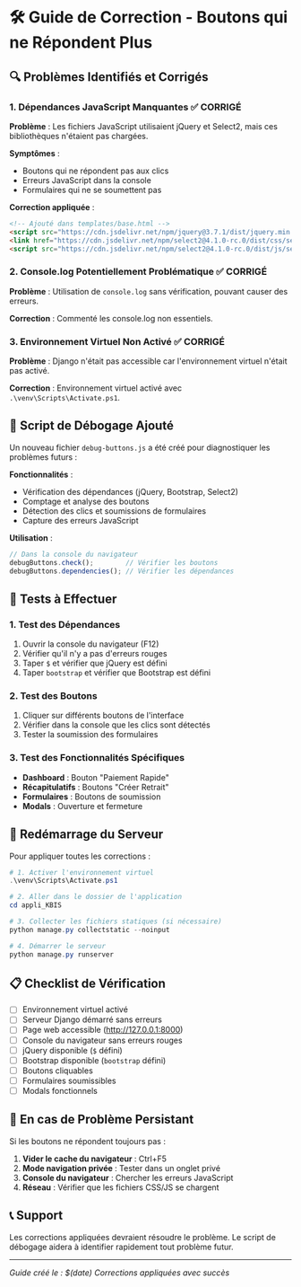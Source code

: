 # 🛠️ Guide de Correction - Boutons qui ne Répondent Plus

## 🔍 **Problèmes Identifiés et Corrigés**

### **1. Dépendances JavaScript Manquantes** ✅ **CORRIGÉ**

**Problème** : Les fichiers JavaScript utilisaient jQuery et Select2, mais ces bibliothèques n'étaient pas chargées.

**Symptômes** :
- Boutons qui ne répondent pas aux clics
- Erreurs JavaScript dans la console
- Formulaires qui ne se soumettent pas

**Correction appliquée** :
```html
<!-- Ajouté dans templates/base.html -->
<script src="https://cdn.jsdelivr.net/npm/jquery@3.7.1/dist/jquery.min.js"></script>
<link href="https://cdn.jsdelivr.net/npm/select2@4.1.0-rc.0/dist/css/select2.min.css" rel="stylesheet" />
<script src="https://cdn.jsdelivr.net/npm/select2@4.1.0-rc.0/dist/js/select2.min.js"></script>
```

### **2. Console.log Potentiellement Problématique** ✅ **CORRIGÉ**

**Problème** : Utilisation de `console.log` sans vérification, pouvant causer des erreurs.

**Correction** : Commenté les console.log non essentiels.

### **3. Environnement Virtuel Non Activé** ✅ **CORRIGÉ**

**Problème** : Django n'était pas accessible car l'environnement virtuel n'était pas activé.

**Correction** : Environnement virtuel activé avec `.\venv\Scripts\Activate.ps1`.

## 🔧 **Script de Débogage Ajouté**

Un nouveau fichier `debug-buttons.js` a été créé pour diagnostiquer les problèmes futurs :

**Fonctionnalités** :
- Vérification des dépendances (jQuery, Bootstrap, Select2)
- Comptage et analyse des boutons
- Détection des clics et soumissions de formulaires
- Capture des erreurs JavaScript

**Utilisation** :
```javascript
// Dans la console du navigateur
debugButtons.check();        // Vérifier les boutons
debugButtons.dependencies(); // Vérifier les dépendances
```

## 🧪 **Tests à Effectuer**

### **1. Test des Dépendances**
1. Ouvrir la console du navigateur (F12)
2. Vérifier qu'il n'y a pas d'erreurs rouges
3. Taper `$` et vérifier que jQuery est défini
4. Taper `bootstrap` et vérifier que Bootstrap est défini

### **2. Test des Boutons**
1. Cliquer sur différents boutons de l'interface
2. Vérifier dans la console que les clics sont détectés
3. Tester la soumission des formulaires

### **3. Test des Fonctionnalités Spécifiques**
- **Dashboard** : Bouton "Paiement Rapide"
- **Récapitulatifs** : Boutons "Créer Retrait"
- **Formulaires** : Boutons de soumission
- **Modals** : Ouverture et fermeture

## 🚀 **Redémarrage du Serveur**

Pour appliquer toutes les corrections :

```powershell
# 1. Activer l'environnement virtuel
.\venv\Scripts\Activate.ps1

# 2. Aller dans le dossier de l'application
cd appli_KBIS

# 3. Collecter les fichiers statiques (si nécessaire)
python manage.py collectstatic --noinput

# 4. Démarrer le serveur
python manage.py runserver
```

## 📋 **Checklist de Vérification**

- [ ] Environnement virtuel activé
- [ ] Serveur Django démarré sans erreurs
- [ ] Page web accessible (http://127.0.0.1:8000)
- [ ] Console du navigateur sans erreurs rouges
- [ ] jQuery disponible (`$` défini)
- [ ] Bootstrap disponible (`bootstrap` défini)
- [ ] Boutons cliquables
- [ ] Formulaires soumissibles
- [ ] Modals fonctionnels

## 🔄 **En cas de Problème Persistant**

Si les boutons ne répondent toujours pas :

1. **Vider le cache du navigateur** : Ctrl+F5
2. **Mode navigation privée** : Tester dans un onglet privé
3. **Console du navigateur** : Chercher les erreurs JavaScript
4. **Réseau** : Vérifier que les fichiers CSS/JS se chargent

## 📞 **Support**

Les corrections appliquées devraient résoudre le problème. Le script de débogage aidera à identifier rapidement tout problème futur.

---
*Guide créé le : $(date)*
*Corrections appliquées avec succès*
